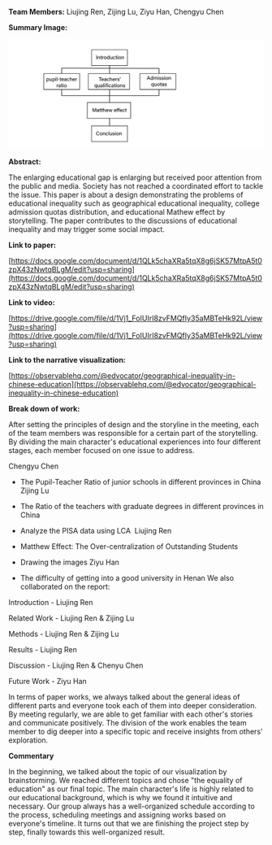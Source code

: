 **Team Members:** Liujing Ren, Zijing Lu, Ziyu Han, Chengyu Chen

**Summary Image:**

![summary image](summary.png)

**Abstract:**

The enlarging educational gap is enlarging but received poor attention from the public and media. Society has not reached a coordinated effort to tackle the issue. This paper is about a design demonstrating the problems of educational inequality such as geographical educational inequality, college admission quotas distribution, and educational Mathew effect by storytelling. The paper contributes to the discussions of educational inequality and may trigger some social impact.

**Link to paper:**

[https://docs.google.com/document/d/1QLk5chaXRa5tqX8g6jSK57MtpA5t0zpX43zNwtqBLgM/edit?usp=sharing](https://docs.google.com/document/d/1QLk5chaXRa5tqX8g6jSK57MtpA5t0zpX43zNwtqBLgM/edit?usp=sharing)

**Link to video:**

 [https://drive.google.com/file/d/1Vj1_FoIUIrI8zvFMQfIy35aMBTeHk92L/view?usp=sharing](https://drive.google.com/file/d/1Vj1_FoIUIrI8zvFMQfIy35aMBTeHk92L/view?usp=sharing)

**Link to the narrative visualization:**

[https://observablehq.com/@edvocator/geographical-inequality-in-chinese-education](https://observablehq.com/@edvocator/geographical-inequality-in-chinese-education)

**Break down of work:**

After setting the principles of design and the storyline in the meeting, each of the team members was responsible for a certain part of the storytelling. By dividing the main character's educational experiences into four different stages, each member focused on one issue to address.

Chengyu Chen

* The Pupil-Teacher Ratio of junior schools in different provinces in China 
Zijing Lu

* The Ratio of the teachers with graduate degrees in different provinces in China
*  Analyze the PISA data using LCA 
Liujing Ren

* Matthew Effect: The Over-centralization of Outstanding Students
* Drawing the images
Ziyu Han 

* The difficulty of getting into a good university in Henan
We also collaborated on the report:

Introduction - Liujing Ren

Related Work - Liujing Ren & Zijing Lu

Methods - Liujing Ren & Zijing Lu

Results - Liujing Ren

Discussion - Liujing Ren & Chenyu Chen

Future Work  - Ziyu Han

In terms of paper works, we always talked about the general ideas of different parts and everyone took each of them into deeper consideration. By meeting regularly, we are able to get familiar with each other's stories and communicate positively. The division of the work enables the team member to dig deeper into a specific topic and receive insights from others' exploration.

**Commentary**

In the beginning, we talked about the topic of our visualization by brainstorming. We reached different topics and chose "the equality of education" as our final topic. The main character's life is highly related to our educational background, which is why we found it intuitive and necessary. Our group always has a well-organized schedule according to the process, scheduling meetings and assigning works based on everyone's timeline. It turns out that we are finishing the project step by step, finally towards this well-organized result.

